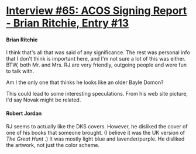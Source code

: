 # [Interview #65: ACOS Signing Report - Brian Ritchie, Entry #13](https://www.theoryland.com/intvmain.php?i=65#13)

#### Brian Ritchie

I think that's all that was said of any significance. The rest was personal info that I don't think is important here, and I'm not sure a lot of this was either. BTW, both Mr. and Mrs. RJ are very friendly, outgoing people and were fun to talk with.

Am I the only one that thinks he looks like an older Bayle Domon?

This could lead to some interesting speculations. From his web site picture, I'd say Novak might be related.

#### Robert Jordan

RJ seems to actually like the DKS covers. However, he disliked the cover of one of his books that someone brought. (I believe it was the UK version of
*The Great Hunt*
.) It was mostly light blue and lavender/purple. He disliked the artwork, not just the color scheme.

